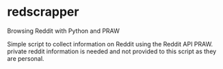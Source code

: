# redscrapper
Browsing Reddit with Python and PRAW

Simple script to collect information on Reddit using the Reddit API PRAW.
private reddit information is needed and not provided to this script as they are personal.
